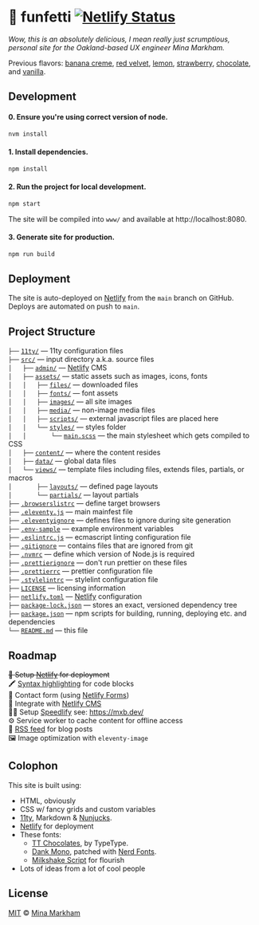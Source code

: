 # 🧁 funfetti [![Netlify Status](https://api.netlify.com/api/v1/badges/8af1abb7-f4a1-46de-b6c7-cda9727b7dd7/deploy-status)](https://app.netlify.com/sites/cupcake-funfetti/deploys)

_Wow, this is an absolutely delicious, I mean really just scrumptious, personal site for the Oakland-based UX engineer Mina Markham._

<p>
  Previous flavors:
  <a href="https://github.com/minamarkham/cupcake/tree/6.0%E2%80%94banana-creme">banana creme</a>,
  <a href="https://github.com/minamarkham/cupcake/tree/5.0%E2%80%94red-velvet" target="_blank">red velvet</a>,
  <a href="https://github.com/minamarkham/cupcake/tree/4.0%E2%80%94lemon" target="_blank">lemon</a>,
  <a href="https://github.com/minamarkham/cupcake/tree/3.0%E2%80%94strawberry" target="_blank">strawberry</a>,
  <a href="https://github.com/minamarkham/cupcake/tree/2.0%E2%80%94chocolate" target="_blank">chocolate</a>,
  and <a href="https://github.com/minamarkham/cupcake/tree/1.0%E2%80%94vanilla" target="_blank">vanilla</a>.
</p>

## Development

#### 0. **Ensure** you're using correct version of node.

```bash
nvm install
```

#### 1. **Install** dependencies.

```bash
npm install
```

#### 2. **Run** the project for local development.

```bash
npm start
```
The site will be compiled into `www/` and available at http://localhost:8080.

#### 3. **Generate** site for production.

```bash
npm run build
```

## Deployment

The site is auto-deployed on [Netlify][netlify] from the `main` branch on GitHub. Deploys are automated on push to `main`.

## Project Structure

`├──` [`11ty/`](./11ty/) — 11ty configuration files <br/>
`├──` [`src/`](./src/) — input directory a.k.a. source files <br/>
`│   ├──` [`admin/`](./src/admin/) — [Netlify][netlify] CMS <br/>
`│   ├──` [`assets/`](./src/assets/) — static assets such as images, icons, fonts <br/>
`│   │   ├──` [`files/`](./src/assets/files/) — downloaded files <br/>
`│   │   ├──` [`fonts/`](./src/assets/fonts/) — font assets <br/>
`│   │   ├──` [`images/`](./src/assets/images/) — all site images <br/>
`│   │   ├──` [`media/`](./src/assets/media/) — non-image media files <br/>
`│   │   ├──` [`scripts/`](./src/assets/scripts/) — external javascript files are placed here <br/>
`│   │   └──` [`styles/`](./src/assets/styles/) — styles folder <br/>
`│   │       └──` [`main.scss`](./src/assets/styles/main.scss) — the main stylesheet which gets compiled to CSS <br/>
`│   ├──` [`content/`](./src/content/) — where the content resides <br/>
`│   ├──` [`data/`](./src/data/) — global data files <br/>
`│   └──` [`views/`](./src/views/) — template files including files, extends files, partials, or macros <br/>
`│       ├──` [`layouts/`](./src/views/layouts/) — defined page layouts <br/>
`│       └──` [`partials/`](./src/views/partials/) — layout partials <br/>
`├──` [`.browserslistrc`](.browserslistrc) — define target browsers <br/>
`├──` [`.eleventy.js`](.eleventy.js) — main mainfest file <br/>
`├──` [`.eleventyignore`](.eleventyignore) — defines files to ignore during site generation <br/>
`├──` [`.env-sample`](.env-sampl) — example environment variables <br/>
`├──` [`.eslintrc.js`](.eslintrc.js) — ecmascript linting configuration file <br/>
`├──` [`.gitignore`](.gitignore) — contains files that are ignored from git <br/>
`├──` [`.nvmrc`](.nvmrc) — define which version of Node.js is required <br/>
`├──` [`.prettierignore`](.prettierignore) — don't run prettier on these files <br/>
`├──` [`.prettierrc`](.prettierrc) — prettier configuration file <br/>
`├──` [`.stylelintrc`](.stylelintrc) — stylelint configuration file <br/>
`├──` [`LICENSE`](LICENSE) — licensing information <br/>
`├──` [`netlify.toml`](netlify.toml) — [Netlify][netlify] configuration <br/>
`├──` [`package-lock.json`](package-lock.json) — stores an exact, versioned dependency tree <br/>
`├──` [`package.json`](package.json) — npm scripts for building, running, deploying etc. and dependencies <br/>
`└──` [`README.md`](README.md) — this file <br/>

## Roadmap

~~🚀 Setup [Netlify](https://www.netlify.com/) for deployment~~  
🖍️ [Syntax highlighting](https://www.11ty.dev/docs/plugins/syntaxhighlight/) for code blocks  
💌 Contact form (using [Netlify Forms](https://docs.netlify.com/forms/setup/))  
📝 Integrate with [Netlify CMS](https://www.netlifycms.org/)  
🏃‍♀️ Setup [Speedlify][speedlify] see: https://mxb.dev/  
⚙️  Service worker to cache content for offline access  
📡 [RSS feed](https://www.11ty.dev/docs/plugins/rss/) for blog posts  
🖼 Image optimization with `eleventy-image`  

## Colophon
This site is built using:

- HTML, obviously
- CSS w/ fancy grids and custom variables
- [11ty](https://www.11ty.dev/), Markdown & [Nunjucks][nunjucks].
- [Netlify](https://www.netlify.com/) for deployment
- These fonts:
  - [TT Chocolates](https://typetype.org/fonts/tt-chocolates/), by TypeType.
  - [Dank Mono](https://philpl.gumroad.com/l/dank-mono), patched with [Nerd Fonts](https://www.nerdfonts.com/).
  - [Milkshake Script](https://creativemarket.com/mila.garret/6547399-Milkshake-Modern-Handwritten-Script) for flourish
- Lots of ideas from a lot of cool people

## License

[MIT][license] © [Mina Markham][author]

[11ty]: https://www.11ty.io/
[Netlify]: https://www.netlify.com/
[nunjucks]: https://mozilla.github.io/nunjucks/
[speedlify]: https://www.speedlify.dev/
[data]: https://www.11ty.dev/docs/data/
[layout]: https://www.11ty.dev/docs/layouts/
[copy]: https://www.11ty.dev/docs/copy/
[author]: https://github.com/minamarkham
[license]: LICENSE
